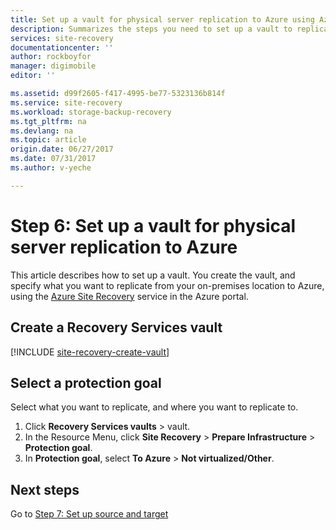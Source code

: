 ```yaml
---
title: Set up a vault for physical server replication to Azure using Azure Site Recovery | Azure
description: Summarizes the steps you need to set up a vault to replicate physical servers to Azure using Azure Site Recovery
services: site-recovery
documentationcenter: ''
author: rockboyfor
manager: digimobile
editor: ''

ms.assetid: d99f2605-f417-4995-be77-5323136b814f
ms.service: site-recovery
ms.workload: storage-backup-recovery
ms.tgt_pltfrm: na
ms.devlang: na
ms.topic: article
origin.date: 06/27/2017
ms.date: 07/31/2017
ms.author: v-yeche

---
```

# Step 6: Set up a vault for physical server replication to Azure

This article describes how to set up a vault. You create the vault, and specify what you want to replicate from your on-premises location to Azure, using the [Azure Site Recovery](site-recovery-overview.md) service in the Azure portal.



## Create a Recovery Services vault

[!INCLUDE [site-recovery-create-vault](../../includes/site-recovery-create-vault.md)]

## Select a protection goal

Select what you want to replicate, and where you want to replicate to.

1. Click **Recovery Services vaults** > vault.
2. In the Resource Menu, click **Site Recovery** > **Prepare Infrastructure** > **Protection goal**.
3. In **Protection goal**, select **To Azure** > **Not virtualized/Other**.

## Next steps

Go to [Step 7: Set up source and target](physical-walkthrough-source-target.md)

<!--Update_Description: new article about walkthrought create vault from physical to azure -->